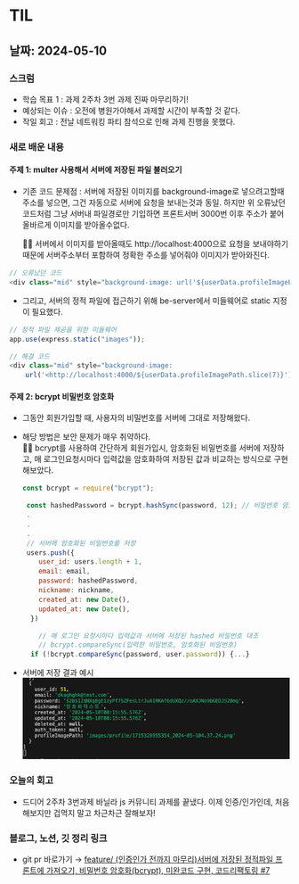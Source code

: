 # TIL

## 날짜: 2024-05-10

### 스크럼

- 학습 목표 1 : 과제 2주차 3번 과제 진짜 마무리하기!
- 예상되는 이슈 : 오전에 병원가야해서 과제할 시간이 부족할 것 같다.
- 작일 회고 : 전날 네트워킹 파티 참석으로 인해 과제 진행을 못했다.

### 새로 배운 내용

#### 주제 1: multer 사용해서 서버에 저장된 파일 불러오기

- 기존 코드 문제점 : 서버에 저장된 이미지를 background-image로 넣으려고할때 주소를 넣으면, 그건 자동으로 서버에 요청을 보내는것과 동일. 하지만 위 오류났던 코드처럼 그냥 서버내 파일경로만 기입하면 프론트서버 3000번 이후 주소가 붙어 올바르게 이미지를 받아올수없다.

  💁‍♂️ 서버에서 이미지를 받아올때도 http://localhost:4000으로 요청을 보내야하기 때문에 서버주소부터 포함하여 정확한 주소를 넣어줘야 이미지가 받아와진다.

```javascript
// 오류났던 코드
<div class="mid" style="background-image: url('${userData.profileImagePath}')">
```

- 그리고, 서버의 정적 파일에 접근하기 위해 be-server에서 미들웨어로 static 지정이 필요했다.

```javascript
// 정적 파일 제공을 위한 미들웨어
app.use(express.static("images"));
```

```javascript
// 해결 코드
<div class="mid" style="background-image:
	url('<http://localhost:4000/${userData.profileImagePath.slice(7)}')">
```

#### 주제 2: bcrypt 비밀번호 암호화

- 그동안 회원가입할 때, 사용자의 비밀번호를 서버에 그대로 저장해왔다.
- 해당 방법은 보안 문제가 매우 취약하다.  
  💁‍♂️ bcrypt를 사용하여 간단하게 회원가입시, 암호화된 비밀번호를 서버에 저장하고, 매 로그인요청시마다 입력값을 암호화하여 저장된 값과 비교하는 방식으로 구현해보았다.

  ```javascript
  const bcrypt = require("bcrypt");
  ```

  ```javascript
   const hashedPassword = bcrypt.hashSync(password, 12); // 비밀번호 암호화
   .
   .
   .
   // 서버에 암호화된 비밀번호를 저장
   users.push({
      user_id: users.length + 1,
      email: email,
      password: hashedPassword,
      nickname: nickname,
      created_at: new Date(),
      updated_at: new Date(),
    })
  ```

  ```javascript
      // 매 로그인 요청시마다 입력값과 서버에 저장된 hashed 비밀번호 대조
      // bcrypt.compareSync(입력한 비밀번호, 암호화된 비밀번호)
    if (!bcrypt.compareSync(password, user.password)) {...}
  ```

- 서버에 저장 결과 예시
  ![alt text](image.png)

### 오늘의 회고

- 드디어 2주차 3번과제 바닐라 js 커뮤니티 과제를 끝냈다. 이제 인증/인가인데, 처음해보지만 겁먹지 말고 차근차근 잘해보자!

### 블로그, 노션, 깃 정리 링크

- git pr 바로가기 → [feature/ (인증인가 전까지 마무리)서버에 저장된 정적파일 프론트에 가져오기, 비밀번호 암호화(bcrypt), 미완코드 구현, 코드리팩토링 #7](https://github.com/100-hours-a-week/5-seny-park-community/pull/7)

